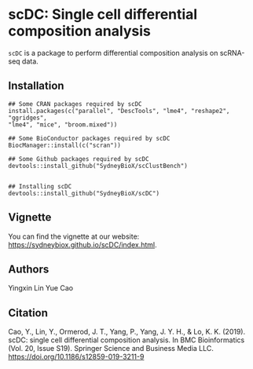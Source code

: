 # scDC: Single cell differential composition analysis

`scDC` is a package to perform differential composition analysis on scRNA-seq data.


## Installation

```
## Some CRAN packages required by scDC
install.packages(c("parallel", "DescTools", "lme4", "reshape2", "ggridges", 
"lme4", "mice", "broom.mixed"))

## Some BioConductor packages required by scDC
BiocManager::install(c("scran"))

## Some Github packages required by scDC
devtools::install_github("SydneyBioX/scClustBench")


## Installing scDC 
devtools::install_github("SydneyBioX/scDC")
```


## Vignette

You can find the vignette at our website: https://sydneybiox.github.io/scDC/index.html.


## Authors

Yingxin Lin
Yue Cao

## Citation

Cao, Y., Lin, Y., Ormerod, J. T., Yang, P., Yang, J. Y. H., & Lo, K. K. (2019). scDC: single cell differential composition analysis. In BMC Bioinformatics (Vol. 20, Issue S19). Springer Science and Business Media LLC. https://doi.org/10.1186/s12859-019-3211-9 
